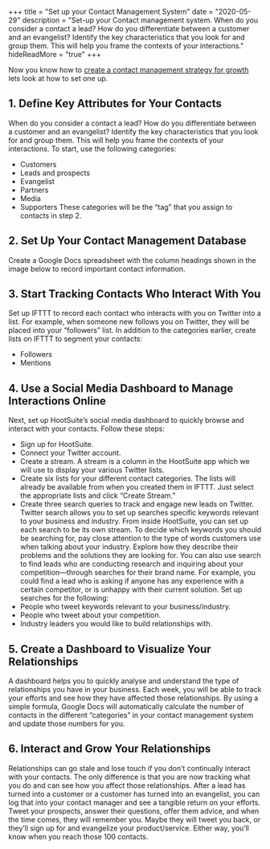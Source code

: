 +++
title = "Set up your Contact Management System"
date = "2020-05-29"
description = "Set-up your Contact management system. When do you consider a contact a lead? How do you differentiate between a customer and an evangelist? Identify the key characteristics that you look for and group them. This will help you frame the contexts of your interactions."
hideReadMore = "true"
+++

Now you know how to [create a contact management strategy for
growth](../contact_management_systems) lets look at how to set one up.

## 1. Define Key Attributes for Your Contacts

When do you consider a contact a lead? How do you differentiate between a
customer and an evangelist? Identify the key characteristics that you look for
and group them. This will help you frame the contexts of your interactions. To
start, use the following categories:

- Customers
- Leads and prospects
- Evangelist
- Partners
- Media
- Supporters These categories will be the “tag” that you assign to contacts in
  step 2.

## 2. Set Up Your Contact Management Database

Create a Google Docs spreadsheet with the column headings shown in the image
below to record important contact information.

## 3. Start Tracking Contacts Who Interact With You

Set up IFTTT to record each contact who interacts with you on Twitter into a
list. For example, when someone new follows you on Twitter, they will be placed
into your “followers” list. In addition to the categories earlier, create lists
on IFTTT to segment your contacts:

- Followers
- Mentions

## 4. Use a Social Media Dashboard to Manage Interactions Online

Next, set up HootSuite’s social media dashboard to quickly browse and interact
with your contacts. Follow these steps:

- Sign up for HootSuite.
- Connect your Twitter account.
- Create a stream. A stream is a column in the HootSuite app which we will use
  to display your various Twitter lists.
- Create six lists for your different contact categories. The lists will already
  be available from when you created them in IFTTT. Just select the appropriate
  lists and click “Create Stream.”
- Create three search queries to track and engage new leads on Twitter.  Twitter
  search allows you to set up searches specific keywords relevant to your
  business and industry. From inside HootSuite, you can set up each search to be
  its own stream. To decide which keywords you should be searching for, pay
  close attention to the type of words customers use when talking about your
  industry. Explore how they describe their problems and the solutions they are
  looking for.  You can also use search to find leads who are conducting
  research and inquiring about your competition—through searches for their brand
  name.  For example, you could find a lead who is asking if anyone has any
  experience with a certain competitor, or is unhappy with their current
  solution. Set up searches for the following:
- People who tweet keywords relevant to your business/industry.
- People who tweet about your competition.
- Industry leaders you would like to build relationships with.

## 5. Create a Dashboard to Visualize Your Relationships

A dashboard helps you to quickly analyse and understand the type of
relationships you have in your business. Each week, you will be able to track
your efforts and see how they have affected those relationships. By using a
simple formula, Google Docs will automatically calculate the number of contacts
in the different “categories” in your contact management system and update those
numbers for you.

## 6. Interact and Grow Your Relationships

Relationships can go stale and lose touch if you don’t continually interact with
your contacts. The only difference is that you are now tracking what you do and
can see how you affect those relationships. After a lead has turned into a
customer or a customer has turned into an evangelist, you can log that into your
contact manager and see a tangible return on your efforts.  Tweet your
prospects, answer their questions, offer them advice, and when the time comes,
they will remember you. Maybe they will tweet you back, or they’ll sign up for
and evangelize your product/service. Either way, you’ll know when you reach
those 100 contacts.
